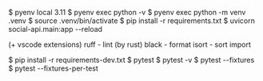 $ pyenv local 3.11
$ pyenv exec python -v
$ pyenv exec python -m venv .venv
$ source .venv/bin/activate
$ pip install -r requirements.txt
$ uvicorn social-api.main:app --reload

(+ vscode extensions)
ruff - lint (by rust)
black - format
isort - sort import

$ pip install -r requirements-dev.txt
$ pytest
$ pytest -v
$ pytest --fixtures
$ pytest --fixtures-per-test
